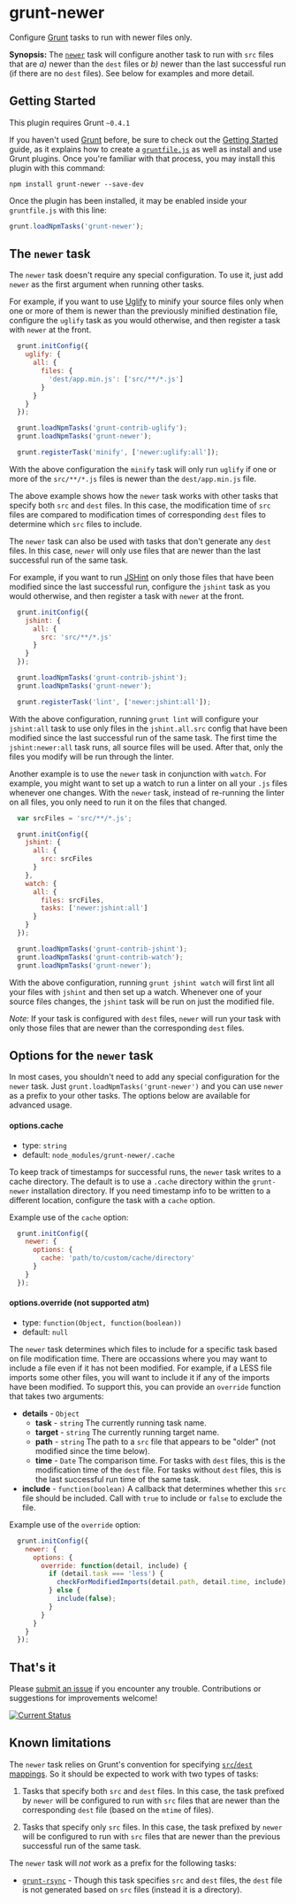 # grunt-newer

Configure [Grunt](http://gruntjs.com/) tasks to run with newer files only.

**Synopsis:**  The [`newer`](#newer) task will configure another task to run with `src` files that are *a)* newer than the `dest` files or *b)* newer than the last successful run (if there are no `dest` files).  See below for examples and more detail.

## Getting Started
This plugin requires Grunt `~0.4.1`

If you haven't used [Grunt](http://gruntjs.com/) before, be sure to check out the [Getting Started](http://gruntjs.com/getting-started) guide, as it explains how to create a [`gruntfile.js`](http://gruntjs.com/sample-gruntfile) as well as install and use Grunt plugins. Once you're familiar with that process, you may install this plugin with this command:

```shell
npm install grunt-newer --save-dev
```

Once the plugin has been installed, it may be enabled inside your `gruntfile.js` with this line:

```js
grunt.loadNpmTasks('grunt-newer');
```

<a name="newer"></a>
## The `newer` task

The `newer` task doesn't require any special configuration.  To use it, just add `newer` as the first argument when running other tasks.

For example, if you want to use [Uglify](https://npmjs.org/package/grunt-contrib-uglify) to minify your source files only when one or more of them is newer than the previously minified destination file, configure the `uglify` task as you would otherwise, and then register a task with `newer` at the front.

```js
  grunt.initConfig({
    uglify: {
      all: {
        files: {
          'dest/app.min.js': ['src/**/*.js']
        }
      }
    }
  });

  grunt.loadNpmTasks('grunt-contrib-uglify');
  grunt.loadNpmTasks('grunt-newer');

  grunt.registerTask('minify', ['newer:uglify:all']);
```

With the above configuration the `minify` task will only run `uglify` if one or more of the `src/**/*.js` files is newer than the `dest/app.min.js` file.

The above example shows how the `newer` task works with other tasks that specify both `src` and `dest` files.  In this case, the modification time of `src` files are compared to modification times of corresponding `dest` files to determine which `src` files to include.

The `newer` task can also be used with tasks that don't generate any `dest` files.  In this case, `newer` will only use files that are newer than the last successful run of the same task.

For example, if you want to run [JSHint](https://npmjs.org/package/grunt-contrib-jshint) on only those files that have been modified since the last successful run, configure the `jshint` task as you would otherwise, and then register a task with `newer` at the front.

```js
  grunt.initConfig({
    jshint: {
      all: {
        src: 'src/**/*.js'
      }
    }
  });

  grunt.loadNpmTasks('grunt-contrib-jshint');
  grunt.loadNpmTasks('grunt-newer');

  grunt.registerTask('lint', ['newer:jshint:all']);
```

With the above configuration, running `grunt lint` will configure your `jshint:all` task to use only files in the `jshint.all.src` config that have been modified since the last successful run of the same task.  The first time the `jshint:newer:all` task runs, all source files will be used.  After that, only the files you modify will be run through the linter.

Another example is to use the `newer` task in conjunction with `watch`.  For example, you might want to set up a watch to run a linter on all your `.js` files whenever one changes.  With the `newer` task, instead of re-running the linter on all files, you only need to run it on the files that changed.

```js
  var srcFiles = 'src/**/*.js';

  grunt.initConfig({
    jshint: {
      all: {
        src: srcFiles
      }
    },
    watch: {
      all: {
        files: srcFiles,
        tasks: ['newer:jshint:all']
      }
    }
  });

  grunt.loadNpmTasks('grunt-contrib-jshint');
  grunt.loadNpmTasks('grunt-contrib-watch');
  grunt.loadNpmTasks('grunt-newer');

```

With the above configuration, running `grunt jshint watch` will first lint all your files with `jshint` and then set up a watch.  Whenever one of your source files changes, the `jshint` task will be run on just the modified file.

*Note:* If your task is configured with `dest` files, `newer` will run your task with only those files that are newer than the corresponding `dest` files.

## Options for the `newer` task

In most cases, you shouldn't need to add any special configuration for the `newer` task.  Just `grunt.loadNpmTasks('grunt-newer')` and you can use `newer` as a prefix to your other tasks.  The options below are available for advanced usage.

#### <a id="optionscache">options.cache</a>
 * type: `string`
 * default: `node_modules/grunt-newer/.cache`

To keep track of timestamps for successful runs, the `newer` task writes to a cache directory.  The default is to use a `.cache` directory within the `grunt-newer` installation directory.  If you need timestamp info to be written to a different location, configure the task with a `cache` option.

Example use of the `cache` option:

```js
  grunt.initConfig({
    newer: {
      options: {
        cache: 'path/to/custom/cache/directory'
      }
    }
  });
```

#### <a id="optionsoverride">options.override (not supported atm)</a>
 * type: `function(Object, function(boolean))`
 * default: `null`

The `newer` task determines which files to include for a specific task based on file modification time.  There are occassions where you may want to include a file even if it has not been modified.  For example, if a LESS file imports some other files, you will want to include it if any of the imports have been modified.  To support this, you can provide an `override` function that takes two arguments:

 * **details** - `Object`
   * **task** - `string` The currently running task name.
   * **target** - `string` The currently running target name.
   * **path** - `string` The path to a `src` file that appears to be "older" (not modified since the time below).
   * **time** - `Date` The comparison time.  For tasks with `dest` files, this is the modification time of the `dest` file.  For tasks without `dest` files, this is the last successful run time of the same task.
 * **include** - `function(boolean)` A callback that determines whether this `src` file should be included.  Call with `true` to include or `false` to exclude the file.

Example use of the `override` option:

```js
  grunt.initConfig({
    newer: {
      options: {
        override: function(detail, include) {
          if (detail.task === 'less') {
            checkForModifiedImports(detail.path, detail.time, include);
          } else {
            include(false);
          }
        }
      }
    }
  });
```

## That's it

Please [submit an issue](https://github.com/tschaub/grunt-newer/issues) if you encounter any trouble.  Contributions or suggestions for improvements welcome!

[![Current Status](https://secure.travis-ci.org/tschaub/grunt-newer.png?branch=master)](https://travis-ci.org/tschaub/grunt-newer)

## Known limitations

The `newer` task relies on Grunt's convention for specifying [`src`/`dest` mappings](http://gruntjs.com/configuring-tasks#files).  So it should be expected to work with two types of tasks:

1) Tasks that specify both `src` and `dest` files.  In this case, the task prefixed by `newer` will be configured to run with `src` files that are newer than the corresponding `dest` file (based on the `mtime` of files).

2) Tasks that specify only `src` files.  In this case, the task prefixed by `newer` will be configured to run with `src` files that are newer than the previous successful run of the same task.

The `newer` task will *not* work as a prefix for the following tasks:

 * [`grunt-rsync`](http://npmjs.org/package/grunt-rsync) - Though this task specifies `src` and `dest` files, the `dest` file is not generated based on `src` files (instead it is a directory).

